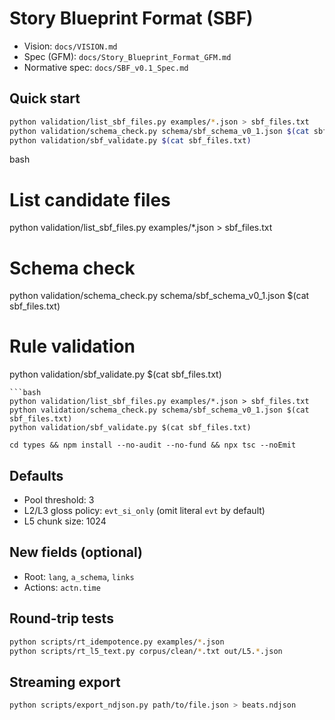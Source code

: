 <!-- SPDX-License-Identifier: CC-BY-SA-4.0 -->
# Story Blueprint Format (SBF)

- Vision: `docs/VISION.md`
- Spec (GFM): `docs/Story_Blueprint_Format_GFM.md`
- Normative spec: `docs/SBF_v0.1_Spec.md`

## Quick start
```bash
python validation/list_sbf_files.py examples/*.json > sbf_files.txt
python validation/schema_check.py schema/sbf_schema_v0_1.json $(cat sbf_files.txt)
python validation/sbf_validate.py $(cat sbf_files.txt)
```
bash
# List candidate files
python validation/list_sbf_files.py examples/*.json > sbf_files.txt

# Schema check
python validation/schema_check.py schema/sbf_schema_v0_1.json $(cat sbf_files.txt)

# Rule validation
python validation/sbf_validate.py $(cat sbf_files.txt)
```
```bash
python validation/list_sbf_files.py examples/*.json > sbf_files.txt
python validation/schema_check.py schema/sbf_schema_v0_1.json $(cat sbf_files.txt)
python validation/sbf_validate.py $(cat sbf_files.txt)

cd types && npm install --no-audit --no-fund && npx tsc --noEmit
```

## Defaults
- Pool threshold: 3
- L2/L3 gloss policy: `evt_si_only` (omit literal `evt` by default)
- L5 chunk size: 1024

## New fields (optional)
- Root: `lang`, `a_schema`, `links`
- Actions: `actn.time`

## Round-trip tests
```bash
python scripts/rt_idempotence.py examples/*.json
python scripts/rt_l5_text.py corpus/clean/*.txt out/L5.*.json
```

## Streaming export
```bash
python scripts/export_ndjson.py path/to/file.json > beats.ndjson
```
